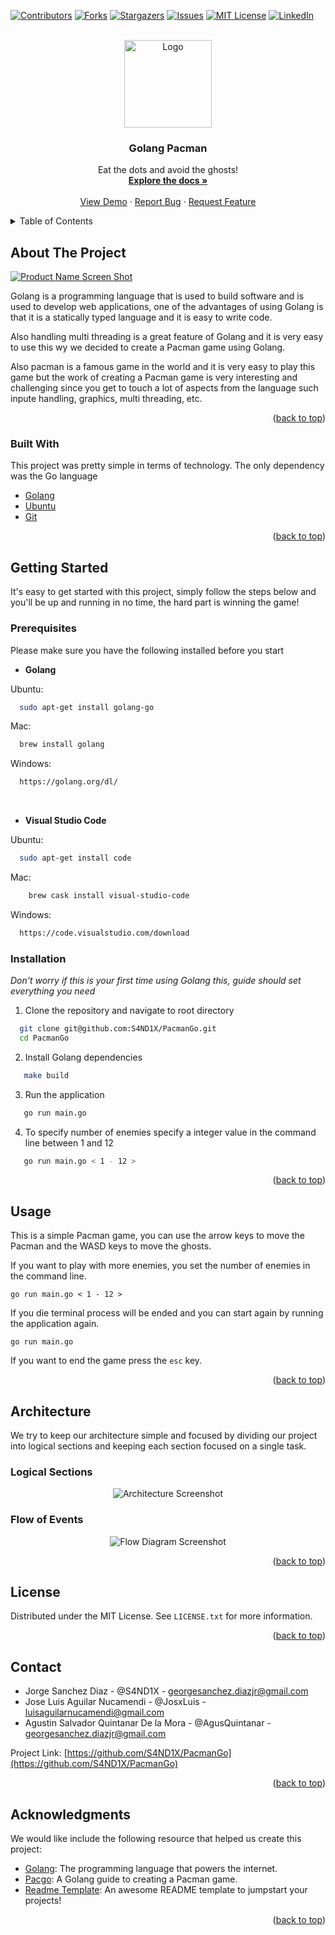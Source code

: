 <div id="top"></div>

[![Contributors][contributors-shield]][contributors-url] [![Forks][forks-shield]][forks-url] [![Stargazers][stars-shield]][stars-url] [![Issues][issues-shield]][issues-url] [![MIT License][license-shield]][license-url] [![LinkedIn][linkedin-shield]][linkedin-url]

<!-- PROJECT LOGO -->
<br />
<div align="center">
  <a href="https://github.com/S4ND1X/PacmanGo">
    <img src="images/logo.png" alt="Logo" width="140" height="140">
  </a>

  <h3 align="center">Golang Pacman</h3>

  <p align="center">
    Eat the dots and avoid the ghosts!
    <br />
    <a href="https://github.com/S4ND1X/PacmanGo"><strong>Explore the docs »</strong></a>
    <br />
    <br />
    <a href="https://github.com/S4ND1X/PacmanGo">View Demo</a>
    ·
    <a href="https://github.com/S4ND1X/PacmanGo/issues">Report Bug</a>
    ·
    <a href="https://github.com/S4ND1X/PacmanGo/issues">Request Feature</a>
  </p>
</div>

<!-- TABLE OF CONTENTS -->
<details>
  <summary>Table of Contents</summary>
  <ol>
    <li>
      <a href="#about-the-project">About The Project</a>
      <ul>
        <li><a href="#built-with">Built With</a></li>
      </ul>
    </li>
    <li>
      <a href="#getting-started">Getting Started</a>
      <ul>
        <li><a href="#prerequisites">Prerequisites</a></li>
        <li><a href="#installation">Installation</a></li>
      </ul>
    </li>
    <li><a href="#usage">Usage</a></li>
    <li><a href="#architecture">Architecture</a></li>
    <li><a href="#license">License</a></li>
    <li><a href="#contact">Contact</a></li>
    <li><a href="#acknowledgments">Acknowledgments</a></li>
  </ol>
</details>

<!-- ABOUT THE PROJECT -->

## About The Project

[![Product Name Screen Shot][product-screenshot]](https://example.com)

Golang is a programming language that is used to build software and is used to develop web applications, one of the advantages of using Golang is that it is a statically typed language and it is easy to write code.

Also handling multi threading is a great feature of Golang and it is very easy to use this wy we decided to create a Pacman game using Golang.

Also pacman is a famous game in the world and it is very easy to play this game but the work of creating a Pacman game is very interesting and challenging since you get to touch a lot of aspects from the language such inpute handling, graphics, multi threading, etc.

<p align="right">(<a href="#top">back to top</a>)</p>

### Built With

This project was pretty simple in terms of technology. The only dependency was the Go language

- [Golang](https://golang.org/)
- [Ubuntu](https://www.ubuntu.com/)
- [Git](https://git-scm.com/)

<p align="right">(<a href="#top">back to top</a>)</p>

<!-- GETTING STARTED -->

## Getting Started

It's easy to get started with this project, simply follow the steps below and you'll be up and running in no time, the hard part is winning the game!

### Prerequisites

Please make sure you have the following installed before you start

- **Golang**

Ubuntu:

```sh
  sudo apt-get install golang-go
```

Mac:

```sh
  brew install golang
```

Windows:

```sh
  https://golang.org/dl/
```

<br/>

- **Visual Studio Code**

Ubuntu:

```sh
  sudo apt-get install code
```

Mac:

```sh
    brew cask install visual-studio-code
```

Windows:

```sh
  https://code.visualstudio.com/download
```

### Installation

_Don't worry if this is your first time using Golang this, guide should set everything you need_

1. Clone the repository and navigate to root directory

```sh
  git clone git@github.com:S4ND1X/PacmanGo.git
  cd PacmanGo
```

2. Install Golang dependencies

```sh
   make build
```

3. Run the application

```sh
   go run main.go
```

4. To specify number of enemies specify a integer value in the command line between 1 and 12

```sh
   go run main.go < 1 - 12 >
```

<p align="right">(<a href="#top">back to top</a>)</p>

<!-- USAGE EXAMPLES -->

## Usage

This is a simple Pacman game, you can use the arrow keys to move the Pacman and the WASD keys to move the ghosts.

If you want to play with more enemies, you set the number of enemies in the command line.

    go run main.go < 1 - 12 >

If you die terminal process will be ended and you can start again by running the application again.

    go run main.go

If you want to end the game press the `esc` key.

<p align="right">(<a href="#top">back to top</a>)</p>

<!-- Architecture -->

## Architecture

We try to keep our architecture simple and focused by dividing our project into logical sections and keeping each section focused on a single task.

### Logical Sections

<div align="center">

![Architecture Screenshot][architecture-screenshot]

</div>

### Flow of Events

<div align="center">

![Flow Diagram Screenshot][flow_diagram-screenshot]

</div>

<p align="right">(<a href="#top">back to top</a>)</p>

<!-- LICENSE -->

## License

Distributed under the MIT License. See `LICENSE.txt` for more information.

<p align="right">(<a href="#top">back to top</a>)</p>

<!-- CONTACT -->

## Contact

- Jorge Sanchez Diaz - @S4ND1X - georgesanchez.diazjr@gmail.com
- Jose Luis Aguilar Nucamendi - @JosxLuis - luisaguilarnucamendi@gmail.com
- Agustin Salvador Quintanar De la Mora - @AgusQuintanar - georgesanchez.diazjr@gmail.com

Project Link: [https://github.com/S4ND1X/PacmanGo](https://github.com/S4ND1X/PacmanGo)

<p align="right">(<a href="#top">back to top</a>)</p>

<!-- ACKNOWLEDGMENTS -->

## Acknowledgments

We would like include the following resource that helped us create this project:

- [Golang](https://golang.org/): The programming language that powers the internet.
- [Pacgo](https://github.com/danicat/pacgo): A Golang guide to creating a Pacman game.
- [Readme Template](https://github.com/othneildrew/Best-README-Template): An awesome README template to jumpstart your projects!

<p align="right">(<a href="#top">back to top</a>)</p>

<!-- MARKDOWN LINKS & IMAGES -->
<!-- https://www.markdownguide.org/basic-syntax/#reference-style-links -->

[contributors-shield]: https://img.shields.io/github/contributors/S4ND1X/PacmanGo.svg?style=for-the-badge
[contributors-url]: https://github.com/S4ND1X/PacmanGo/graphs/contributors
[forks-shield]: https://img.shields.io/github/forks/S4ND1X/PacmanGo.svg?style=for-the-badge
[forks-url]: https://github.com/S4ND1X/PacmanGo/network/members
[stars-shield]: https://img.shields.io/github/stars/S4ND1X/PacmanGo.svg?style=for-the-badge
[stars-url]: https://github.com/S4ND1X/PacmanGo/stargazers
[issues-shield]: https://img.shields.io/github/issues/S4ND1X/PacmanGo.svg?style=for-the-badge
[issues-url]: https://github.com/S4ND1X/PacmanGo/issues
[license-shield]: https://img.shields.io/github/license/S4ND1X/PacmanGo.svg?style=for-the-badge
[license-url]: https://github.com/S4ND1X/PacmanGo/blob/master/LICENSE.txt
[linkedin-shield]: https://img.shields.io/badge/-LinkedIn-black.svg?style=for-the-badge&logo=linkedin&colorB=555
[linkedin-url]: https://www.linkedin.com/in/jorgesanchezdiaz/
[product-screenshot]: images/screenshot.jpeg
[architecture-screenshot]: images/architecture.png
[flow_diagram-screenshot]: images/flow_diagram.png
